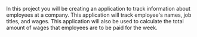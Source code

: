 In this project you will be creating an application to track information about employees at a company. 
This application will track employee's names, job titles, and wages. 
This application will also be used to calculate the total amount of wages that employees are to be paid for the week.
